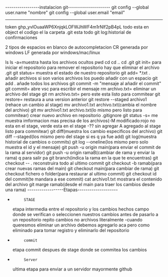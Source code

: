 -----------------instalacion git---------------------
  git config --global user.name "nombre"
  git config --global user.email "email"

------------------------------------------------------
  token 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
todo esta en object el codigo
el la carpeta .git esta todo
  git log:historial de confirmaciones

  2 tipos de espacios en blanco de autocompletacion
   CR  generada por windows 
   LF  generada por windows/mac/linux

  ls    ls -a=muestra hasta los archivos ocultos
  pwd   cd   cd ..  cd .git
  git init= para iniciar el repositorio
  para remover el repositorio hay que eliminar el archivo .git
  git status= muestra el estado de nuestro repositorio
  git add= *.txt . añadir archivos si son varios archivos los puedo añadir con un espacio 
  git add . añade todos los archivos
  git commit -m "mensaje al añadir el commit"
  git commit= abre vsc para escribir el mensaje
  rm archivo.txt= eliminar un archivo del stage
  git rm archivo.txt= pero este esta listo para commitear 
  git restore= restaura a una version anterior
  git restore --staged archivo1 (rehace un cambio al stage)
  mv archivo1.txt archivo.txt(cambia el nombre del archivo)
  git mv archivo1.txt archivo.txt(lo mismo pero listo para commitear)
  crear nuevo archivo en repositorio .gitignore
  git status -s= me muestra imformacion mas precisa de los archivos(-M modificado:rojo no esta en el stage, verde esta en el stage
  -?? sin agregar  A agregado al stage listo para commitear)
  git diff(muestra los cambio especificos del archivo)
  git diff --staged(los mismo pero del stage si es q ya fue add)
  git log(muestra historial de cambios o commits)
  git log --oneline(los mismo pero solo muestra el id y el mensaje)
  git push -u origin main(para enviar el commit de la rama al servidor)
  git push -u origin ramaB(cambiar de rama y enviar la rama)
            q para salir pa
  git branch(indica la rama en la que te encuentras)
  git checkout -- . reconstruira todo al ultimo commit
  git checkout -b ramab(para crear nuevas ramas del main)
  git checkout main(para cambiar de rama)
  git checkout fichero o folder(para restaurar al ultimo commit)
  git checkout id del commit(te mandara a ese commit)
  cat archivo1.txt mostrara el contenido del archivo
  git marge ramab(desde el main para traer los cambios desde una rama)
------------------Etapas--------------------
*          STAGE
  etapa intermedia entre el repositorio y los cambios hechos
  campo donde se verifican o seleccionen nuestros cambios antes de pasarlo a un repositorio repito cambios no archivos literalmente
    -cuando queresmos eliminar un archivo debemos agregarlo aca pero como eliminado para tomar registro y eliminarlo del repositorio
*          commit
  etapa commit despues de stage
  donde se commitea los cambios
*          Server
  ultima etapa para enviar a un servidor mayormente github